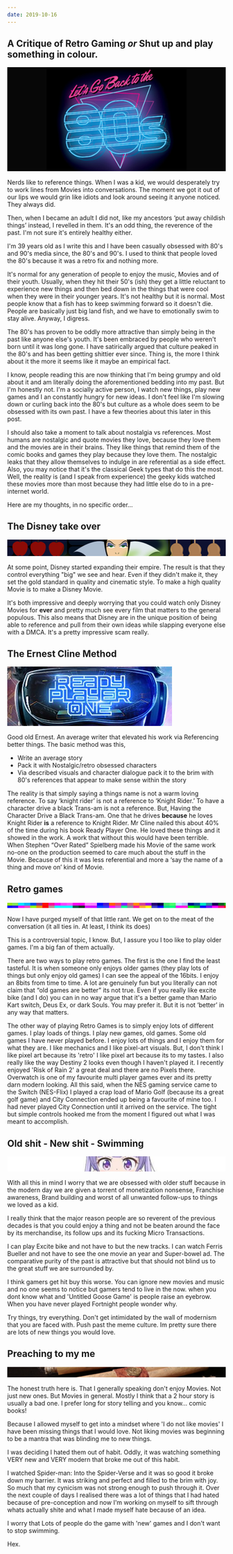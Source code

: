 ```yaml
---
date: 2019-10-16
---
```


## A Critique of Retro Gaming *or* Shut up and play something in colour.

![](../images/80s.jpg)

Nerds like to reference things. When I was a kid, we would desperately try to work lines from Movies into conversations. The moment we got it out of our lips we would grin like idiots and look around seeing it anyone noticed. They always did.

Then, when I became an adult I did not, like my ancestors ‘put away childish things’ instead, I revelled in them. It's an odd thing, the reverence of the past. I'm not sure it's entirely healthy either.

I'm 39 years old as I write this and I have been casually obsessed with 80's and 90's media since, the 80's and 90's. I used to think that people loved the 80's because it was a retro fix and nothing more.

It's normal for any generation of people to enjoy the music, Movies and of their youth. Usually, when they hit their 50's (ish) they get a little reluctant to experience new things and then bed down in the things that were cool when they were in their younger years. It's not healthy but it is normal. Most people know that a fish has to keep swimming forward so it doesn't die. People are basically just big land fish, and we have to emotionally swim to stay alive. Anyway, I digress.

The 80's has proven to be oddly more attractive than simply being in the past like anyone else's youth. It's been embraced by people who weren't born until it was long gone. I have satirically argued that culture peaked in the 80's and has been getting shittier ever since. Thing is, the more I think about it the more it seems like it maybe an empirical fact.

I know, people reading this are now thinking that I'm being grumpy and old about it and am literally doing the aforementioned bedding into my past. But I'm honestly not. I'm a socially active person, I watch new things, play new games and I an constantly hungry for new ideas. I don't feel like I'm slowing down or curling back into the 80's but culture as a whole does seem to be obsessed with its own past. I have a few theories about this later in this post.

I should also take a moment to talk about nostalgia vs references. Most humans are nostalgic and quote movies they love, because they love them and the movies are in their brains. They like things that remind them of the comic books and games they play because they love them. The nostalgic leaks that they allow themselves to indulge in are referential as a side effect. Also, you may notice that it's the classical Geek types that do this the most. Well, the reality is (and I speak from experience) the geeky kids watched these movies more than most because they had little else do to in a pre-internet world.

Here are my thoughts, in no specific order…

## The Disney take over

![](../images/1evil.png)

At some point, Disney started expanding their empire. The result is that they control everything "big" we see and hear. Even if they didn't make it, they set the gold standard in quality and cinematic style. To make a high quality Movie is to make a Disney Movie.

It's both impressive and deeply worrying that you could watch only Disney Movies for **ever** and pretty much see every film that matters to the general populous. This also means that Disney are in the unique position of being able to reference and pull from their own ideas while slapping everyone else with a DMCA. It's a pretty impressive scam really.

## The Ernest Cline Method

![](../images/evil2.png)

Good old Ernest. An average writer that elevated his work via Referencing better things. The basic method was this,

* Write an average story
* Pack it with Nostalgic/retro obsessed characters
* Via described visuals and character dialogue pack it to the brim with 80's references that appear to make sense within the story

The reality is that simply saying a things name is not a warm loving reference. To say ‘knight rider’ is not a reference to ‘Knight Rider.’ To have a character drive a black Trans-am is not a reference. But, Having the Character Drive a Black Trans-am. One that he drives **because** he loves Knight Rider **is** a reference to Knight Rider. Mr Cline nailed this about 40% of the time during his book Ready Player One. He loved these things and it showed in the work. A work that without this would have been terrible. When Stephen “Over Rated” Spielberg made his Movie of the same work no-one on the production seemed to care much about the stuff in the Movie. Because of this it was less referential and more a ‘say the name of a thing and move on’ kind of Movie.

## Retro games

![](../images/evil3.png)

Now I have purged myself of that little rant. We get on to the meat of the conversation (it all ties in. At least, I think its does)

This is a controversial topic, I know. But, I assure you I too like to play older games. I'm a big fan of them actually.

There are two ways to play retro games. The first is the one I find the least tasteful. It is when someone only enjoys older games (they play lots of things but only enjoy old games) I can see the appeal of the 16bits. I enjoy an 8bits from time to time. A lot are genuinely fun but you literally can not claim that “old  games are better” its not true. Even if you really like excite bike (and I do) you can in no way argue that it's a better game than Mario Kart switch, Deus Ex, or dark Souls. You may prefer it. But it is not ‘better’ in any way that matters.

The other way of playing Retro Games is to simply enjoy lots of different games. I play loads of things. I play new games, old games. Some old games I have never played before. I enjoy lots of things and I enjoy them for what they are. I like mechanics and I like pixel-art visuals. But, I don't think I like pixel art because its 'retro' I like pixel art because its to my tastes. I also really like the way Destiny 2 looks even though I haven't played it. I recently enjoyed 'Risk of Rain 2' a great deal and there are no Pixels there. Overwatch is one of my favourite multi player games ever and its pretty darn modern looking. All this said, when the NES gaming service came to the Switch (NES-Flix) I played a crap load of Mario Golf (because its a great golf game) and City Connection ended up being a favourite of mine too. I had never played City Connection until it arrived on the service. The tight but simple controls hooked me from the moment I figured out what I was meant to accomplish.

## Old shit - New shit - Swimming

![](../images/evil4.png)

With all this in mind I worry that we are obsessed with older stuff because in the modern day we are given a torrent of monetization nonsense, Franchise awareness, Brand building and worst of all unwanted follow-ups to things we loved as a kid.

I really think that the major reason people are so reverent of the previous decades is that you could enjoy a thing and not be beaten around the face by its merchandise, its follow ups and its fucking Micro Transactions.

I can play Excite bike and not have to but the new tracks. I can watch Ferris Bueller and not have to see the one movie an year and Super-bowel ad. The comparative purity of the past is attractive but that should not blind us to the great stuff we are surrounded by.

I think gamers get hit buy this worse. You can ignore new movies and music and no one seems to notice but gamers tend to live in the now. when you dont know what and 'Untitled Goose Game' is people raise an eyebrow. When you have never played Fortnight people wonder why.

Try things, try everything. Don't get intimidated by the wall of modernism that you are faced with. Push past the meme culture. Im pretty sure there are lots of new things you would love.

## Preaching to my me

![](../images/evil5.png)

The honest truth here is. That I generally speaking don't enjoy Movies. Not just new ones. But Movies in general. Mostly I think that a 2 hour story is usually a bad one. I prefer long for story telling and you know... comic books!

Because I allowed myself to get into a mindset where 'I do not like movies' I have been missing things that I would love. Not liking movies was beginning to be a mantra that was blinding me to new things.

I was deciding I hated them out of habit. Oddly, it was watching something VERY new and VERY modern that broke me out of this habit.

I watched Spider-man: Into the Spider-Verse and it was so good it broke down my barrier. It was striking and perfect and filled to the brim with joy. So much that my cynicism was not strong enough to push through it. Over the next couple of days I realised there was a lot of things that I had hated because of pre-conception and now I'm working on myself to sift through whats actually shite and what I made myself hate because of an idea.

I worry that Lots of people do the game with 'new' games and I don't want to stop swimming.

Hex.
